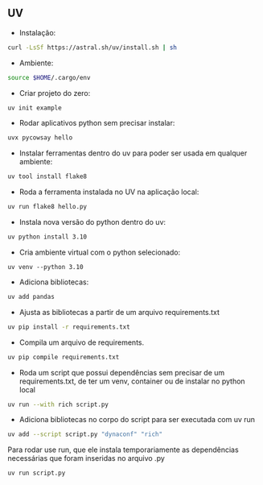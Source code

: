 ## UV

- Instalação:
```sh
curl -LsSf https://astral.sh/uv/install.sh | sh
```

 - Ambiente:
```sh
source $HOME/.cargo/env
```

- Criar projeto do zero:
```sh
uv init example
```

- Rodar aplicativos python sem precisar instalar:
```sh
uvx pycowsay hello
```

- Instalar ferramentas dentro do uv para poder ser usada em qualquer ambiente:
```sh
uv tool install flake8
```

- Roda a ferramenta instalada no UV na aplicação local:
```sh
uv run flake8 hello.py 
```

- Instala nova versão do python dentro do uv:
```sh
uv python install 3.10
```

- Cria ambiente virtual com o python selecionado:
```
uv venv --python 3.10
```

- Adiciona bibliotecas:
```sh
uv add pandas
```

- Ajusta as bibliotecas a partir de um arquivo requirements.txt
```sh
uv pip install -r requirements.txt
```

- Compila um arquivo de requirements.
```sh
uv pip compile requirements.txt
```

- Roda um script que possui dependências sem precisar de um requirements.txt, de ter um venv, container ou de instalar no python local
```sh
uv run --with rich script.py
```

- Adiciona bibliotecas no corpo do script para ser executada com uv run
```sh
uv add --script script.py "dynaconf" "rich"
```
Para rodar use run, que ele instala temporariamente as dependências necessárias que foram inseridas no arquivo .py

```sh
uv run script.py
```

